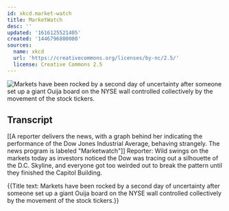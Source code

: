 ```yaml
---
id: xkcd.market-watch
title: MarketWatch
desc: ''
updated: '1616125521405'
created: '1446796800000'
sources:
  name: xkcd
  url: 'https://creativecommons.org/licenses/by-nc/2.5/'
  license: Creative Commons 2.5
---
```

![Markets have been rocked by a second day of uncertainty after someone set up a giant Ouija board on the NYSE wall controlled collectively by the movement of the stock tickers.](https://imgs.xkcd.com/comics/marketwatch.png)

## Transcript
[[A reporter delivers the news, with a graph behind her indicating the performance of the Dow Jones Industrial Average, behaving strangely.  The news program is labeled "Marketwatch"]]
Reporter:  Wild swings on the markets today as investors noticed the Dow was tracing out a silhouette of the D.C. Skyline, and everyone got too weirded out to break the pattern until they finished the Capitol Building.

{{Title text: Markets have been rocked by a second day of uncertainty after someone set up a giant Ouija board on the NYSE wall controlled collectively by the movement of the stock tickers.}}
